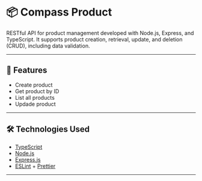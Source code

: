 # 📦 Compass Product

RESTful API for product management developed with Node.js, Express, and TypeScript.
It supports product creation, retrieval, update, and deletion (CRUD), including data validation.

---

## 🚀 Features

- Create product
- Get product by ID
- List all products
- Updade product
---

## 🛠️ Technologies Used

- [TypeScript](https://www.typescriptlang.org/)
- [Node.js](https://nodejs.org/)
- [Express.js](https://expressjs.com/)
- [ESLint](https://eslint.org/) + [Prettier](https://prettier.io/)

---
